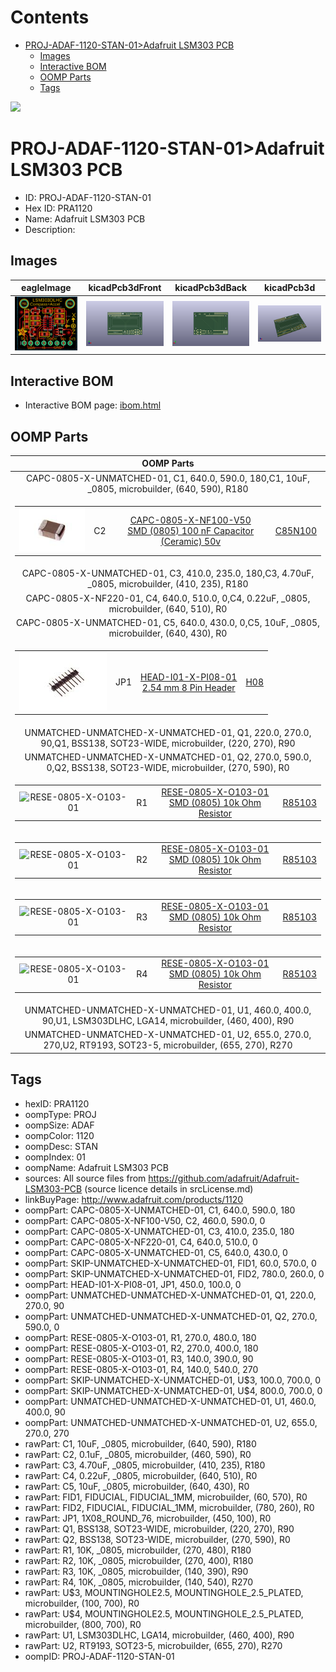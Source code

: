 



Contents
========

* [PROJ-ADAF-1120-STAN-01>Adafruit LSM303 PCB](#proj-adaf-1120-stan-01adafruit-lsm303-pcb)
	* [Images](#images)
	* [Interactive BOM](#interactive-bom)
	* [OOMP Parts](#oomp-parts)
	* [Tags](#tags)
  
![][im]
# PROJ-ADAF-1120-STAN-01>Adafruit LSM303 PCB

- ID: PROJ-ADAF-1120-STAN-01
- Hex ID: PRA1120
- Name: Adafruit LSM303 PCB
- Description: 

## Images
  
  

|eagleImage|kicadPcb3dFront|kicadPcb3dBack|kicadPcb3d|
| :---: | :---: | :---: | :---: |
|[![eagleImage](eagleImage_140.png)](eagleImage_600.png)|[![kicadPcb3dFront](kicadPcb3dFront_140.png)](kicadPcb3dFront_600.png)|[![kicadPcb3dBack](kicadPcb3dBack_140.png)](kicadPcb3dBack_600.png)|[![kicadPcb3d](kicadPcb3d_140.png)](kicadPcb3d_600.png)|

## Interactive BOM

- Interactive BOM page: [ibom.html](kicad/bom/ibom.html)

## OOMP Parts
  

|OOMP Parts|
| :---: |
|CAPC-0805-X-UNMATCHED-01, C1, 640.0, 590.0, 180,C1, 10uF, _0805, microbuilder, (640, 590), R180|
|<table><tr><td>![CAPC-0805-X-NF100-V50](https://raw.githubusercontent.com/oomlout/oomlout_OOMP_parts/main/CAPC-0805-X-NF100-V50/image_140.jpg)</td><td> C2</td><td>[CAPC-0805-X-NF100-V50<br>SMD (0805) 100 nF Capacitor (Ceramic) 50v](https://github.com/oomlout/oomlout_OOMP_parts/tree/main/CAPC-0805-X-NF100-V50/)</td><td>[C85N100](https://github.com/oomlout/oomlout_OOMP_parts/tree/main/CAPC-0805-X-NF100-V50/)</td></tr></table>|
|CAPC-0805-X-UNMATCHED-01, C3, 410.0, 235.0, 180,C3, 4.70uF, _0805, microbuilder, (410, 235), R180|
|CAPC-0805-X-NF220-01, C4, 640.0, 510.0, 0,C4, 0.22uF, _0805, microbuilder, (640, 510), R0|
|CAPC-0805-X-UNMATCHED-01, C5, 640.0, 430.0, 0,C5, 10uF, _0805, microbuilder, (640, 430), R0|
|<table><tr><td>![HEAD-I01-X-PI08-01](https://raw.githubusercontent.com/oomlout/oomlout_OOMP_parts/main/HEAD-I01-X-PI08-01/image_140.jpg)</td><td> JP1</td><td>[HEAD-I01-X-PI08-01<br>2.54 mm 8 Pin Header](https://github.com/oomlout/oomlout_OOMP_parts/tree/main/HEAD-I01-X-PI08-01/)</td><td>[H08](https://github.com/oomlout/oomlout_OOMP_parts/tree/main/HEAD-I01-X-PI08-01/)</td></tr></table>|
|UNMATCHED-UNMATCHED-X-UNMATCHED-01, Q1, 220.0, 270.0, 90,Q1, BSS138, SOT23-WIDE, microbuilder, (220, 270), R90|
|UNMATCHED-UNMATCHED-X-UNMATCHED-01, Q2, 270.0, 590.0, 0,Q2, BSS138, SOT23-WIDE, microbuilder, (270, 590), R0|
|<table><tr><td>![RESE-0805-X-O103-01](https://raw.githubusercontent.com/oomlout/oomlout_OOMP_parts/main/RESE-0805-X-O103-01/image_140.jpg)</td><td> R1</td><td>[RESE-0805-X-O103-01<br>SMD (0805) 10k Ohm Resistor](https://github.com/oomlout/oomlout_OOMP_parts/tree/main/RESE-0805-X-O103-01/)</td><td>[R85103](https://github.com/oomlout/oomlout_OOMP_parts/tree/main/RESE-0805-X-O103-01/)</td></tr></table>|
|<table><tr><td>![RESE-0805-X-O103-01](https://raw.githubusercontent.com/oomlout/oomlout_OOMP_parts/main/RESE-0805-X-O103-01/image_140.jpg)</td><td> R2</td><td>[RESE-0805-X-O103-01<br>SMD (0805) 10k Ohm Resistor](https://github.com/oomlout/oomlout_OOMP_parts/tree/main/RESE-0805-X-O103-01/)</td><td>[R85103](https://github.com/oomlout/oomlout_OOMP_parts/tree/main/RESE-0805-X-O103-01/)</td></tr></table>|
|<table><tr><td>![RESE-0805-X-O103-01](https://raw.githubusercontent.com/oomlout/oomlout_OOMP_parts/main/RESE-0805-X-O103-01/image_140.jpg)</td><td> R3</td><td>[RESE-0805-X-O103-01<br>SMD (0805) 10k Ohm Resistor](https://github.com/oomlout/oomlout_OOMP_parts/tree/main/RESE-0805-X-O103-01/)</td><td>[R85103](https://github.com/oomlout/oomlout_OOMP_parts/tree/main/RESE-0805-X-O103-01/)</td></tr></table>|
|<table><tr><td>![RESE-0805-X-O103-01](https://raw.githubusercontent.com/oomlout/oomlout_OOMP_parts/main/RESE-0805-X-O103-01/image_140.jpg)</td><td> R4</td><td>[RESE-0805-X-O103-01<br>SMD (0805) 10k Ohm Resistor](https://github.com/oomlout/oomlout_OOMP_parts/tree/main/RESE-0805-X-O103-01/)</td><td>[R85103](https://github.com/oomlout/oomlout_OOMP_parts/tree/main/RESE-0805-X-O103-01/)</td></tr></table>|
|UNMATCHED-UNMATCHED-X-UNMATCHED-01, U1, 460.0, 400.0, 90,U1, LSM303DLHC, LGA14, microbuilder, (460, 400), R90|
|UNMATCHED-UNMATCHED-X-UNMATCHED-01, U2, 655.0, 270.0, 270,U2, RT9193, SOT23-5, microbuilder, (655, 270), R270|

## Tags

- hexID: PRA1120
- oompType: PROJ
- oompSize: ADAF
- oompColor: 1120
- oompDesc: STAN
- oompIndex: 01
- oompName: Adafruit LSM303 PCB
- sources: All source files from https://github.com/adafruit/Adafruit-LSM303-PCB (source licence details in srcLicense.md)
- linkBuyPage: http://www.adafruit.com/products/1120
- oompPart: CAPC-0805-X-UNMATCHED-01, C1, 640.0, 590.0, 180
- oompPart: CAPC-0805-X-NF100-V50, C2, 460.0, 590.0, 0
- oompPart: CAPC-0805-X-UNMATCHED-01, C3, 410.0, 235.0, 180
- oompPart: CAPC-0805-X-NF220-01, C4, 640.0, 510.0, 0
- oompPart: CAPC-0805-X-UNMATCHED-01, C5, 640.0, 430.0, 0
- oompPart: SKIP-UNMATCHED-X-UNMATCHED-01, FID1, 60.0, 570.0, 0
- oompPart: SKIP-UNMATCHED-X-UNMATCHED-01, FID2, 780.0, 260.0, 0
- oompPart: HEAD-I01-X-PI08-01, JP1, 450.0, 100.0, 0
- oompPart: UNMATCHED-UNMATCHED-X-UNMATCHED-01, Q1, 220.0, 270.0, 90
- oompPart: UNMATCHED-UNMATCHED-X-UNMATCHED-01, Q2, 270.0, 590.0, 0
- oompPart: RESE-0805-X-O103-01, R1, 270.0, 480.0, 180
- oompPart: RESE-0805-X-O103-01, R2, 270.0, 400.0, 180
- oompPart: RESE-0805-X-O103-01, R3, 140.0, 390.0, 90
- oompPart: RESE-0805-X-O103-01, R4, 140.0, 540.0, 270
- oompPart: SKIP-UNMATCHED-X-UNMATCHED-01, U$3, 100.0, 700.0, 0
- oompPart: SKIP-UNMATCHED-X-UNMATCHED-01, U$4, 800.0, 700.0, 0
- oompPart: UNMATCHED-UNMATCHED-X-UNMATCHED-01, U1, 460.0, 400.0, 90
- oompPart: UNMATCHED-UNMATCHED-X-UNMATCHED-01, U2, 655.0, 270.0, 270
- rawPart: C1, 10uF, _0805, microbuilder, (640, 590), R180
- rawPart: C2, 0.1uF, _0805, microbuilder, (460, 590), R0
- rawPart: C3, 4.70uF, _0805, microbuilder, (410, 235), R180
- rawPart: C4, 0.22uF, _0805, microbuilder, (640, 510), R0
- rawPart: C5, 10uF, _0805, microbuilder, (640, 430), R0
- rawPart: FID1, FIDUCIAL, FIDUCIAL_1MM, microbuilder, (60, 570), R0
- rawPart: FID2, FIDUCIAL, FIDUCIAL_1MM, microbuilder, (780, 260), R0
- rawPart: JP1, 1X08_ROUND_76, microbuilder, (450, 100), R0
- rawPart: Q1, BSS138, SOT23-WIDE, microbuilder, (220, 270), R90
- rawPart: Q2, BSS138, SOT23-WIDE, microbuilder, (270, 590), R0
- rawPart: R1, 10K, _0805, microbuilder, (270, 480), R180
- rawPart: R2, 10K, _0805, microbuilder, (270, 400), R180
- rawPart: R3, 10K, _0805, microbuilder, (140, 390), R90
- rawPart: R4, 10K, _0805, microbuilder, (140, 540), R270
- rawPart: U$3, MOUNTINGHOLE2.5, MOUNTINGHOLE_2.5_PLATED, microbuilder, (100, 700), R0
- rawPart: U$4, MOUNTINGHOLE2.5, MOUNTINGHOLE_2.5_PLATED, microbuilder, (800, 700), R0
- rawPart: U1, LSM303DLHC, LGA14, microbuilder, (460, 400), R90
- rawPart: U2, RT9193, SOT23-5, microbuilder, (655, 270), R270
- oompID: PROJ-ADAF-1120-STAN-01



[im]: kicadPcb3d_450.png
